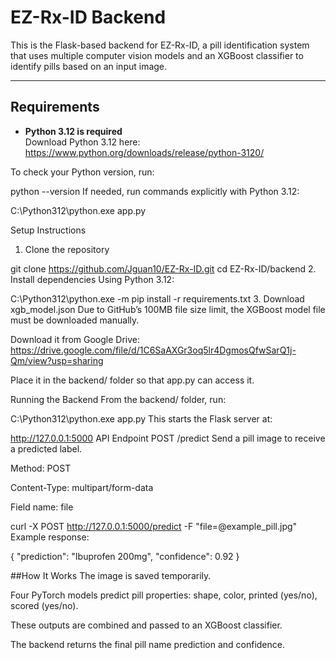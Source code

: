 # EZ-Rx-ID Backend

This is the Flask-based backend for EZ-Rx-ID, a pill identification system that uses multiple computer vision models and an XGBoost classifier to identify pills based on an input image.

---

## Requirements

- **Python 3.12 is required**  
  Download Python 3.12 here: https://www.python.org/downloads/release/python-3120/

To check your Python version, run:

python --version
If needed, run commands explicitly with Python 3.12:

C:\Python312\python.exe app.py

Setup Instructions
1. Clone the repository

git clone https://github.com/Jguan10/EZ-Rx-ID.git
cd EZ-Rx-ID/backend
2. Install dependencies
Using Python 3.12:

C:\Python312\python.exe -m pip install -r requirements.txt
3. Download xgb_model.json
Due to GitHub’s 100MB file size limit, the XGBoost model file must be downloaded manually.

Download it from Google Drive:
https://drive.google.com/file/d/1C6SaAXGr3oq5lr4DgmosQfwSarQ1j-Qm/view?usp=sharing

Place it in the backend/ folder so that app.py can access it.

Running the Backend
From the backend/ folder, run:

C:\Python312\python.exe app.py
This starts the Flask server at:

http://127.0.0.1:5000
API Endpoint
POST /predict
Send a pill image to receive a predicted label.

Method: POST

Content-Type: multipart/form-data

Field name: file

curl -X POST http://127.0.0.1:5000/predict -F "file=@example_pill.jpg"
Example response:

{
  "prediction": "Ibuprofen 200mg",
  "confidence": 0.92
}

##How It Works
The image is saved temporarily.

Four PyTorch models predict pill properties: shape, color, printed (yes/no), scored (yes/no).

These outputs are combined and passed to an XGBoost classifier.

The backend returns the final pill name prediction and confidence.

